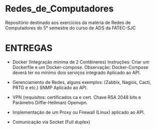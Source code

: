 # Redes_de_Computadores
Repositório destinado aos exercícios da matéria de Redes de Computadores do 5° semestre do curso de ADS da FATEC-SJC

# ENTREGAS

- Docker (Integração mínima de 2 Contêineres)
Instruções: Criar um Dockerfile e um Docker-compose. Observação: Docker-Compose deverá ter no mínimo dois serviços integrado Aplicado ao API.

- Gerenciamento de Redes, alguns exemplos: (Zabbix, Nagios, Cacti, PRTG e etc.) SNMP Aplicado ao API.

- VPN (requisitos: certificados ca e cert. Chave RSA 2048 bits e Parâmetro Diffie-Hellman) Openvpn.

- Implementação de um Proxy ou Firewall (Linux) aplicado ao API.

- Comunicação via Socket (Full duplex)
